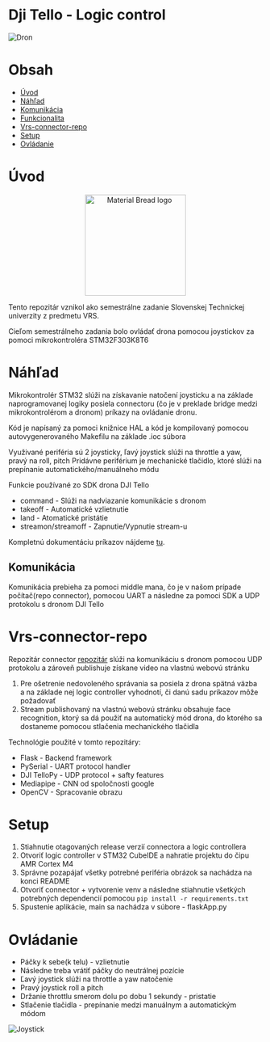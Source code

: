 # Dji Tello - Logic control


![Dron](https://i.ytimg.com/vi/nZ1o8TMZymE/maxresdefault.jpg)


# Obsah

- [Úvod](#Úvod)
- [Náhľad](#Náhľad)
- [Komunikácia](#Komunikácia)
- [Funkcionalita](#Funkcionalita)
- [Vrs-connector-repo](#Vrs-connector-repo)
- [Setup](#Setup)
- [Ovládanie](#Ovládanie)


# Úvod

<p align="center">
    <img width="200" src="https://scontent.fbts10-1.fna.fbcdn.net/v/t39.30808-6/306322762_499480958850983_2907576443193663122_n.png?_nc_cat=107&ccb=1-7&_nc_sid=09cbfe&_nc_ohc=NORjCJxOTYQAX-SmdjF&_nc_ht=scontent.fbts10-1.fna&oh=00_AfA6CxFE6rTwqjAkPdStfiKP1iWnQ1qeSIIGtprEQyf9XQ&oe=63A62F8E" alt="Material Bread logo">
</p>

Tento repozitár vznikol ako semestrálne zadanie Slovenskej Technickej univerzity z predmetu VRS.

Cieľom semestrálneho zadania bolo ovládať drona pomocou joystickov za pomoci mikrokontroléra STM32F303K8T6 


# Náhľad

Mikrokontrolér STM32 slúži na získavanie natočení joysticku a na základe naprogramovanej logiky posiela connectoru (čo je v preklade bridge medzi mikrokontrolérom a dronom) príkazy na ovládanie dronu.

Kód je napísaný za pomoci knižnice HAL a kód je kompilovaný pomocou autovygenerovaného Makefilu na základe .ioc súbora

Využivané periféria sú 2 joysticky, ľavý joystick slúži na throttle a yaw, pravý na roll, pitch
Pridávne periférium je mechanické tlačidlo, ktoré slúži na prepínanie automatického/manuálneho módu

Funkcie používané zo SDK drona DJI Tello
* command               - Slúži na nadviazanie komunikácie s dronom
* takeoff               - Automatické vzlietnutie
* land                  - Atomatické pristátie
* streamon/streamoff    - Zapnutie/Vypnutie stream-u

Kompletnú dokumentáciu príkazov nájdeme [tu](https://terra-1-g.djicdn.com/2d4dce68897a46b19fc717f3576b7c6a/Tello%20编程相关/For%20Tello/Tello%20SDK%20Documentation%20EN_1.3_1122.pdf).


## Komunikácia

Komunikácia prebieha za pomoci middle mana, čo je v našom prípade počítač(repo connector), pomocou UART a následne za pomoci SDK a UDP protokolu s dronom DJI Tello


# Vrs-connector-repo

Repozitár connector [repozitár](https://github.com/Tomas-Jurov/vrs-connector) slúži na komunikáciu s dronom pomocou UDP protokolu a zároveň publishuje získane video na vlastnú webovú stránku

1.  Pre ošetrenie nedovoleného správania sa posiela z drona spätná väzba a na základe nej logic controller vyhodnotí, či danú sadu príkazov môže požadovať
2.  Stream publishovaný na vlastnú webovú stránku obsahuje face recognition, ktorý sa dá použiť na automatický mód drona, do ktorého sa dostaneme pomocou stlačenia mechanického tlačidla

Technológie použité v tomto repozitáry:
* Flask             - Backend framework
* PySerial          - UART protocol handler
* DJI TelloPy       - UDP protocol + safty features
* Mediapipe         - CNN od spoločnosti google
* OpenCV            - Spracovanie obrazu


# Setup

1. Stiahnutie otagovaných release verzií connectora a logic controllera
2. Otvoriť logic controller v STM32 CubeIDE a nahratie projektu do čipu AMR Cortex M4
3. Správne pozapájať všetky potrebné periféria obrázok sa nachádza na konci README
4. Otvoriť connector + vytvorenie venv a následne stiahnutie všetkých potrebných dependencií pomocou `pip install -r requirements.txt`
5. Spustenie aplikácie, main sa nachádza v súbore - flaskApp.py


# Ovládanie

*  Páčky k sebe(k telu) - vzlietnutie
*  Následne treba vrátiť páčky do neutrálnej pozície
*  Ľavý joystick slúži na throttle a yaw natočenie
*  Pravý joystick roll a pitch
*  Držanie throttlu smerom dolu po dobu 1 sekundy - pristatie
*  Stlačenie tlačidla - prepínanie medzi manuálnym a automatickým módom

![Joystick](https://media.icdn.hu/product/GalleryMod/2021-05/701455/resp/1649584_dji_tello_dron__gamesir_t1d_kontroller_csomag.webp)

